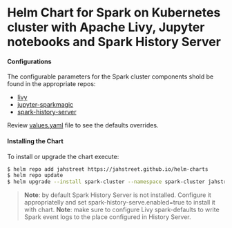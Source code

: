 # Helm Chart for Spark on Kubernetes cluster with Apache Livy, Jupyter notebooks and Spark History Server

#### Configurations

The configurable parameters for the Spark cluster components shold be found in the appropriate repos:
- [livy](https://github.com/jahstreet/spark-on-kubernetes-helm/tree/master/charts/livy)
- [jupyter-sparkmagic](https://github.com/jahstreet/spark-on-kubernetes-helm/tree/master/charts/jupyter-sparkmagic)
- [spark-history-server](https://github.com/helm/charts/tree/master/stable/spark-history-server)

Review [values.yaml](values.yaml) file to see the defaults overrides.

#### Installing the Chart

To install or upgrade the chart execute:
```bash
$ helm repo add jahstreet https://jahstreet.github.io/helm-charts
$ helm repo update
$ helm upgrade --install spark-cluster --namespace spark-cluster jahstreet/spark-cluster
```

> **Note**: by default Spark History Server is not installed. Configure it appropriatelly and set spark-history-serve.enabled=true to install it with chart.
> **Note**: make sure to configure Livy spark-defaults to write Spark event logs to the place configured in History Server.
